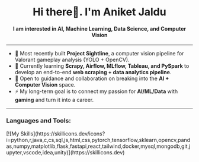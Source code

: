 <h1 align="center"> Hi there👋. I'm Aniket Jaldu </h1>
<h4 align="center"> I am interested in AI, Machine Learning, Data Science, and Computer Vision </h4>

-----

- 🔭 Most recently built **Project Sightline**, a computer vision pipeline for Valorant gameplay analysis (YOLO + OpenCV).  
- 🌱 Currently learning **Scrapy, Airflow, MLflow, Tableau, and PySpark** to develop an end-to-end **web scraping + data analytics pipeline**.  
- 🤔 Open to guidance and collaboration on breaking into the **AI + Computer Vision** space.  
- ⚡ My long-term goal is to connect my passion for **AI/ML/Data** with **gaming** and turn it into a career.  

-----

<h3> Languages and Tools: </h3>
[![My Skills](https://skillicons.dev/icons?i=python,r,java,c,cs,sql,js,html,css,pytorch,tensorflow,sklearn,opencv,pandas,numpy,matplotlib,flask,fastapi,react,tailwind,docker,mysql,mongodb,git,jupyter,vscode,idea,unity)](https://skillicons.dev)  
